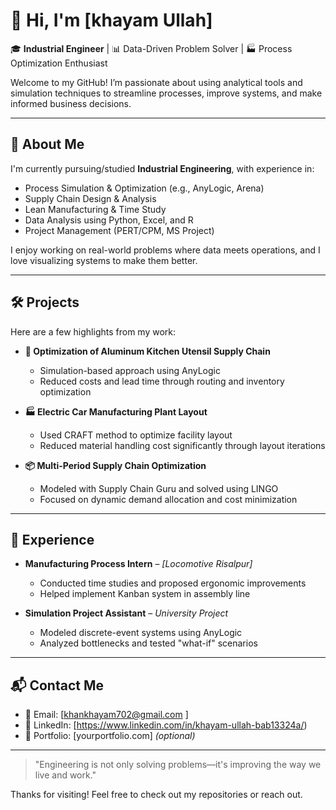 
# 👋 Hi, I'm [khayam Ullah]

🎓 **Industrial Engineer** | 📊 Data-Driven Problem Solver | 🏭 Process Optimization Enthusiast

Welcome to my GitHub! I’m passionate about using analytical tools and simulation techniques to streamline processes, improve systems, and make informed business decisions.

---

## 🧠 About Me

I'm currently pursuing/studied **Industrial Engineering**, with experience in:

- Process Simulation & Optimization (e.g., AnyLogic, Arena)
- Supply Chain Design & Analysis
- Lean Manufacturing & Time Study
- Data Analysis using Python, Excel, and R
- Project Management (PERT/CPM, MS Project)

I enjoy working on real-world problems where data meets operations, and I love visualizing systems to make them better.

---

## 🛠️ Projects

Here are a few highlights from my work:

- **🔧 Optimization of Aluminum Kitchen Utensil Supply Chain**
  - Simulation-based approach using AnyLogic
  - Reduced costs and lead time through routing and inventory optimization

- **🏭 Electric Car Manufacturing Plant Layout**
  - Used CRAFT method to optimize facility layout
  - Reduced material handling cost significantly through layout iterations

- **📦 Multi-Period Supply Chain Optimization**
  - Modeled with Supply Chain Guru and solved using LINGO
  - Focused on dynamic demand allocation and cost minimization
---

## 💼 Experience

- **Manufacturing Process Intern** – *[Locomotive Risalpur]*
  - Conducted time studies and proposed ergonomic improvements
  - Helped implement Kanban system in assembly line

- **Simulation Project Assistant** – *University Project*
  - Modeled discrete-event systems using AnyLogic
  - Analyzed bottlenecks and tested "what-if" scenarios

---

## 📬 Contact Me

- 📧 Email: [khankhayam702@gmail.com ]
- 🔗 LinkedIn: [https://www.linkedin.com/in/khayam-ullah-bab13324a/)
- 💼 Portfolio: [yourportfolio.com] *(optional)*

---

> "Engineering is not only solving problems—it's improving the way we live and work."

Thanks for visiting! Feel free to check out my repositories or reach out.
